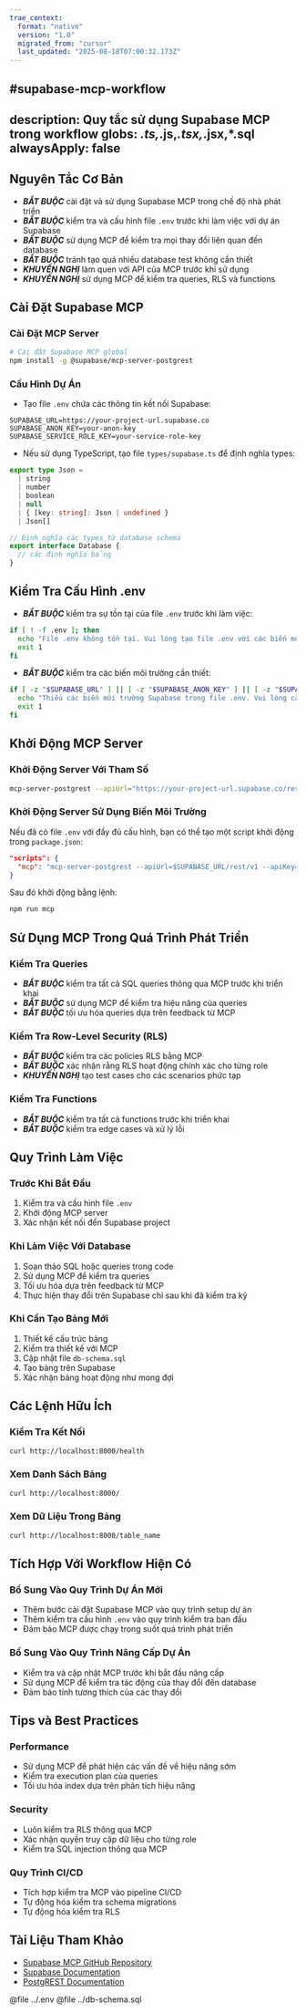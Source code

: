 ```yaml
---
trae_context:
  format: "native"
  version: "1.0"
  migrated_from: "cursor"
  last_updated: "2025-08-18T07:00:32.173Z"
---
```


#supabase-mcp-workflow
---
description: Quy tắc sử dụng Supabase MCP trong workflow
globs: *.ts,*.js,*.tsx,*.jsx,*.sql
alwaysApply: false
---

## Nguyên Tắc Cơ Bản
- ***BẮT BUỘC*** cài đặt và sử dụng Supabase MCP trong chế độ nhà phát triển
- ***BẮT BUỘC*** kiểm tra và cấu hình file `.env` trước khi làm việc với dự án Supabase
- ***BẮT BUỘC*** sử dụng MCP để kiểm tra mọi thay đổi liên quan đến database
- ***BẮT BUỘC*** tránh tạo quá nhiều database test không cần thiết
- ***KHUYẾN NGHỊ*** làm quen với API của MCP trước khi sử dụng
- ***KHUYẾN NGHỊ*** sử dụng MCP để kiểm tra queries, RLS và functions

## Cài Đặt Supabase MCP

### Cài Đặt MCP Server
```bash
# Cài đặt Supabase MCP global
npm install -g @supabase/mcp-server-postgrest
```

### Cấu Hình Dự Án
- Tạo file `.env` chứa các thông tin kết nối Supabase:
```
SUPABASE_URL=https://your-project-url.supabase.co
SUPABASE_ANON_KEY=your-anon-key
SUPABASE_SERVICE_ROLE_KEY=your-service-role-key
```

- Nếu sử dụng TypeScript, tạo file `types/supabase.ts` để định nghĩa types:
```typescript
export type Json =
  | string
  | number
  | boolean
  | null
  | { [key: string]: Json | undefined }
  | Json[]

// Định nghĩa các types từ database schema
export interface Database {
  // các định nghĩa bảng
}
```

## Kiểm Tra Cấu Hình .env

- ***BẮT BUỘC*** kiểm tra sự tồn tại của file `.env` trước khi làm việc:
```bash
if [ ! -f .env ]; then
  echo "File .env không tồn tại. Vui lòng tạo file .env với các biến môi trường Supabase."
  exit 1
fi
```

- ***BẮT BUỘC*** kiểm tra các biến môi trường cần thiết:
```bash
if [ -z "$SUPABASE_URL" ] || [ -z "$SUPABASE_ANON_KEY" ] || [ -z "$SUPABASE_SERVICE_ROLE_KEY" ]; then
  echo "Thiếu các biến môi trường Supabase trong file .env. Vui lòng cấu hình đầy đủ."
  exit 1
fi
```

## Khởi Động MCP Server

### Khởi Động Server Với Tham Số
```bash
mcp-server-postgrest --apiUrl="https://your-project-url.supabase.co/rest/v1" --apiKey="your-anon-key" --schema="public"
```

### Khởi Động Server Sử Dụng Biến Môi Trường
Nếu đã có file `.env` với đầy đủ cấu hình, bạn có thể tạo một script khởi động trong `package.json`:
```json
"scripts": {
  "mcp": "mcp-server-postgrest --apiUrl=$SUPABASE_URL/rest/v1 --apiKey=$SUPABASE_ANON_KEY --schema=public"
}
```

Sau đó khởi động bằng lệnh:
```bash
npm run mcp
```

## Sử Dụng MCP Trong Quá Trình Phát Triển

### Kiểm Tra Queries
- ***BẮT BUỘC*** kiểm tra tất cả SQL queries thông qua MCP trước khi triển khai
- ***BẮT BUỘC*** sử dụng MCP để kiểm tra hiệu năng của queries
- ***BẮT BUỘC*** tối ưu hóa queries dựa trên feedback từ MCP

### Kiểm Tra Row-Level Security (RLS)
- ***BẮT BUỘC*** kiểm tra các policies RLS bằng MCP
- ***BẮT BUỘC*** xác nhận rằng RLS hoạt động chính xác cho từng role
- ***KHUYẾN NGHỊ*** tạo test cases cho các scenarios phức tạp

### Kiểm Tra Functions
- ***BẮT BUỘC*** kiểm tra tất cả functions trước khi triển khai
- ***BẮT BUỘC*** kiểm tra edge cases và xử lý lỗi

## Quy Trình Làm Việc

### Trước Khi Bắt Đầu
1. Kiểm tra và cấu hình file `.env`
2. Khởi động MCP server
3. Xác nhận kết nối đến Supabase project

### Khi Làm Việc Với Database
1. Soạn thảo SQL hoặc queries trong code
2. Sử dụng MCP để kiểm tra queries
3. Tối ưu hóa dựa trên feedback từ MCP
4. Thực hiện thay đổi trên Supabase chỉ sau khi đã kiểm tra kỹ

### Khi Cần Tạo Bảng Mới
1. Thiết kế cấu trúc bảng
2. Kiểm tra thiết kế với MCP
3. Cập nhật file `db-schema.sql` 
4. Tạo bảng trên Supabase
5. Xác nhận bảng hoạt động như mong đợi

## Các Lệnh Hữu Ích

### Kiểm Tra Kết Nối
```bash
curl http://localhost:8000/health
```

### Xem Danh Sách Bảng
```bash
curl http://localhost:8000/
```

### Xem Dữ Liệu Trong Bảng
```bash
curl http://localhost:8000/table_name
```

## Tích Hợp Với Workflow Hiện Có

### Bổ Sung Vào Quy Trình Dự Án Mới
- Thêm bước cài đặt Supabase MCP vào quy trình setup dự án
- Thêm kiểm tra cấu hình `.env` vào quy trình kiểm tra ban đầu
- Đảm bảo MCP được chạy trong suốt quá trình phát triển

### Bổ Sung Vào Quy Trình Nâng Cấp Dự Án
- Kiểm tra và cập nhật MCP trước khi bắt đầu nâng cấp
- Sử dụng MCP để kiểm tra tác động của thay đổi đến database
- Đảm bảo tính tương thích của các thay đổi

## Tips và Best Practices

### Performance
- Sử dụng MCP để phát hiện các vấn đề về hiệu năng sớm
- Kiểm tra execution plan của queries
- Tối ưu hóa index dựa trên phân tích hiệu năng

### Security
- Luôn kiểm tra RLS thông qua MCP
- Xác nhận quyền truy cập dữ liệu cho từng role
- Kiểm tra SQL injection thông qua MCP

### Quy Trình CI/CD
- Tích hợp kiểm tra MCP vào pipeline CI/CD
- Tự động hóa kiểm tra schema migrations
- Tự động hóa kiểm tra RLS

## Tài Liệu Tham Khảo
- [Supabase MCP GitHub Repository](https://github.com/supabase-community/mcp-supabase/tree/main/packages/mcp-server-postgrest)
- [Supabase Documentation](https://supabase.com/docs)
- [PostgREST Documentation](https://postgrest.org/en/stable/)

@file ../.env
@file ../db-schema.sql 